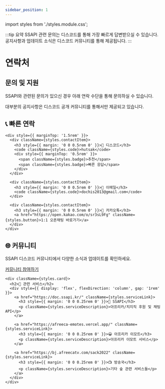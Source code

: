 ```yaml
---
sidebar_position: 1
---
```


import styles from './styles.module.css';

:::tip 요약
SSAPI 관련 문의는 디스코드를 통해 가장 빠르게 답변받으실 수 있습니다. 공지사항과 업데이트 소식은 디스코드 커뮤니티를 통해 제공됩니다.
:::

# 연락처

<div className={styles.header}>
  <h2 style={{ margin: '0 0 1rem 0' }}>문의 및 지원</h2>
  <p>SSAPI와 관련된 문의가 있으신 경우 아래 연락 수단을 통해 문의하실 수 있습니다.</p>
  <p>대부분의 공지사항은 디스코드 공개 커뮤니티를 통해서만 제공되고 있습니다.</p>
</div>

<div className={styles.grid}>
  <div className={styles.card}>
    <h2>📞 빠른 연락</h2>
    
    <div style={{ marginTop: '1.5rem' }}>
      <div className={styles.contactItem}>
        <h3 style={{ margin: '0 0 0.5rem 0' }}>💬 디스코드</h3>
        <code className={styles.code}>hutsak</code>
        <div style={{ marginTop: '0.5rem' }}>
          <span className={styles.badge}>추천</span>
          <span className={styles.badge}>빠른 응답</span>
        </div>
      </div>

      <div className={styles.contactItem}>
        <h3 style={{ margin: '0 0 0.5rem 0' }}>📧 이메일</h3>
        <code className={styles.code}>dochis2013@gmail.com</code>
      </div>

      <div className={styles.contactItem}>
        <h3 style={{ margin: '0 0 0.5rem 0' }}>💬 카카오톡</h3>
        <a href="https://open.kakao.com/o/sr3sL9Fg" className={styles.button}>1:1 오픈채팅 바로가기</a>
      </div>
    </div>

  </div>

  <div>
    <div className={styles.card} style={{ marginBottom: '2rem' }}>
      <h2>🌐 커뮤니티</h2>
      <p>SSAPI 디스코드 커뮤니티에서 다양한 소식과 업데이트를 확인하세요.</p>
      <a href="https://discord.gg/cNVpzCkEvM" className={styles.button}>커뮤니티 참여하기</a>
    </div>

    <div className={styles.card}>
      <h2>🔗 관련 서비스</h2>
      <div style={{ display: 'flex', flexDirection: 'column', gap: '1rem' }}>
        <a href="https://doc.ssapi.kr/" className={styles.serviceLink}>
          <h3 style={{ margin: '0 0 0.25rem 0' }}>🔌 SSAPI</h3>
          <p className={styles.serviceDescription}>아프리카/치지직 후원 및 채팅 API</p>
        </a>

        <a href="https://afreeca-emotes.vercel.app/" className={styles.serviceLink}>
          <h3 style={{ margin: '0 0 0.25rem 0' }}>😀 아프리카 이모트</h3>
          <p className={styles.serviceDescription}>아프리카 이모트 서비스</p>
        </a>

        <a href="https://bj.afreecatv.com/sack2022" className={styles.serviceLink}>
          <h3 style={{ margin: '0 0 0.25rem 0' }}>📺 방송국</h3>
          <p className={styles.serviceDescription}>기타 숲 관련 서비스들</p>
        </a>
      </div>
    </div>

  </div>
</div>
